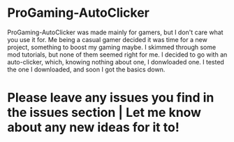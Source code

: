 # ProGaming-AutoClicker
ProGaming-AutoClicker was made mainly for gamers, but I don't care what you use it for.
Me being a casual gamer decided it was time for a new project, something to boost my gaming maybe. I skimmed through some mod tutorials, but none of them seemed right for me.
I decided to go with an auto-clicker, which, knowing nothing about one, I donwloaded one. I tested the one I downloaded, and soon I got the basics down.

# Please leave any issues you find in the issues section | Let me know about any new ideas for it to!
